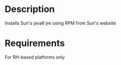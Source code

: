 Description
===========
Installs Sun's java6 jre using RPM from Sun's website

Requirements
============
For RH-based platforms only
